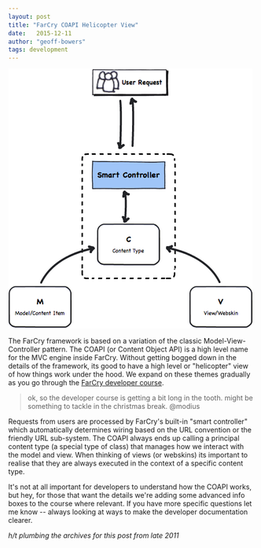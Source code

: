 ```yaml
---
layout: post
title: "FarCry COAPI Helicopter View"
date:   2015-12-11
author: "geoff-bowers"
tags: development
---
```


![COAPI MVC](/images/coapi-mvc-diagram.png)

The FarCry framework is based on a variation of the classic Model-View-Controller pattern. The COAPI (or Content Object API) is a high level name for the MVC engine inside FarCry. Without getting bogged down in the details of the framework, its good to have a high level or "helicopter" view of how things work under the hood. We expand on these themes gradually as you go through the [FarCry developer course][1].

<!--more-->

> ok, so the developer course is getting a bit long in the tooth. might be something to tackle in the christmas break. @modius 

Requests from users are processed by FarCry's built-in "smart controller" which automatically determines wiring based on the URL convention or the friendly URL sub-system. The COAPI always ends up calling a principal content type (a special type of class) that manages how we interact with the model and view. When thinking of views (or webskins) its important to realise that they are always executed in the context of a specific content type.

It's not at all important for developers to understand how the COAPI works, but hey, for those that want the details we're adding some advanced info boxes to the course where relevant. If you have more specific questions let me know -- always looking at ways to make the developer documentation clearer.

_h/t plumbing the archives for this post from late 2011_

[1]:    https://farcry.jira.com/wiki/display/FCDEV60/Book+of+FarCry